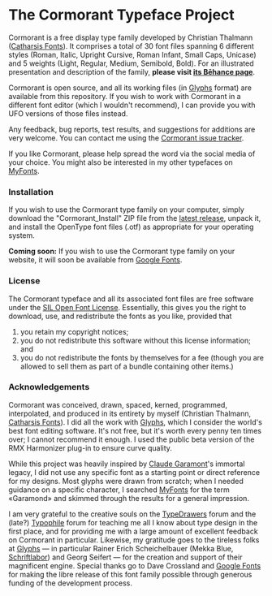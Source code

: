 # The Cormorant Typeface Project

Cormorant is a free display type family developed by Christian Thalmann ([Catharsis Fonts][1]).  It comprises a total of 30 font files spanning 6 different styles (Roman, Italic, Upright Cursive, Roman Infant, Small Caps, Unicase) and 5 weights (Light, Regular, Medium, Semibold, Bold).  For an illustrated presentation and description of the family, **please visit [its Bēhance page][3]**.

Cormorant is open source, and all its working files (in [Glyphs][2] format) are available from this repository. If you wish to work with Cormorant in a different font editor (which I wouldn't recommend), I can provide you with UFO versions of those files instead.

Any feedback, bug reports, test results, and suggestions for additions are very welcome. You can contact me using the [Cormorant issue tracker][4]. 

If you like Cormorant, please help spread the word via the social media of your choice. You might also be interested in my other typefaces on [MyFonts][1].

### Installation

If you wish to use the Cormorant type family on your computer, simply download the "Cormorant_Install" ZIP file from the [latest release][5], unpack it, and install the OpenType font files (.otf) as appropriate for your operating system.

**Coming soon:** If you wish to use the Cormorant type family on your website, it will soon be available from [Google Fonts][10]. 

### License
 
The Cormorant typeface and all its associated font files are free software under the [SIL Open Font License][10]. Essentially, this gives you the right to download, use, and redistribute the fonts as you like, provided that 

1. you retain my copyright notices;
2. you do not redistribute this software without this license information; and 
3. you do not redistribute the fonts by themselves for a fee (though you are allowed to sell them as part of a bundle containing other items.)

### Acknowledgements
 
Cormorant was conceived, drawn, spaced, kerned, programmed, interpolated, and produced in its entirety by myself (Christian Thalmann, [Catharsis Fonts][1]). I did all the work with [Glyphs][2], which I consider the world's best font editing software. It's not free, but it's worth every penny ten times over; I cannot recommend it enough. I used the public beta version of the RMX Harmonizer plug-in to ensure curve quality.
 
While this project was heavily inspired by [Claude Garamont][6]'s immortal legacy, I did not use any specific font as a starting point or direct reference for my designs. Most glyphs were drawn from scratch; when I needed guidance on a specific character, I searched [MyFonts](https://www.myfonts.com/) for the term «Garamond» and skimmed through the results for a general impression.
 
I am very grateful to the creative souls on the [TypeDrawers][7] forum and the (late?) [Typophile][8] forum for teaching me all I know about type design in the first place, and for providing me with a large amount of excellent feedback on Cormorant in particular. Likewise, my gratitude goes to the tireless folks at [Glyphs][2] — in particular Rainer Erich Scheichelbauer (Mekka Blue, [Schriftlabor][9]) and Georg Seifert — for the creation and support of their magnificent engine. Special thanks go to Dave Crossland and [Google Fonts][10] for making the libre release of this font family possible through generous funding of the development process. 

[1]: https://www.myfonts.com/foundry/Catharsis_Fonts
[2]: https://glyphsapp.com
[3]: https://www.behance.net/gallery/28579883/Cormorant-an-open-source-display-font-family
[4]: https://github.com/CatharsisFonts/Cormorant/issues/
[5]: https://github.com/CatharsisFonts/Cormorant/releases/latest
[6]: https://en.wikipedia.org/wiki/Claude_Garamond
[7]: http://typedrawers.com
[8]: http://typophile.com
[9]: http://schriftlabor.at
[10]: http://scripts.sil.org/OFL
